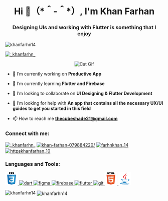 <h1 align="center">Hi 👋（*＾-＾*）, I'm Khan Farhan</h1>
<h3 align="center">Designing UIs and working with Flutter is something that I enjoy</h3>

<p align="left"> <img src="https://komarev.com/ghpvc/?username=khanfarhn14&label=Profile%20views&color=0e75b6&style=flat" alt="khanfarhn14" /> </p>

<p align="left"> <a href="https://twitter.com/_khanfarhn_" target="blank"><img src="https://img.shields.io/twitter/follow/_khanfarhn_?logo=twitter&style=for-the-badge" alt="_khanfarhn_" /></a> </p>

<p align="center"><img src="https://media.giphy.com/media/vFKqnCdLPNOKc/giphy.gif" alt="Cat Gif" /> </p>

- 🔭 I’m currently working on **Productive App**

- 🌱 I’m currently learning **Flutter and Firebase**

- 👯 I’m looking to collaborate on **UI Designing & Flutter Development**

- 🤝 I’m looking for help with **An app that contains all the necessary UX/UI guides to get you started in this field**

- 📫 How to reach me **thecubeshade21@gmail.com**

<h3 align="left">Connect with me:</h3>
<p align="left">
<a href="https://twitter.com/_khanfarhn_" target="blank"><img align="center" src="https://raw.githubusercontent.com/rahuldkjain/github-profile-readme-generator/master/src/images/icons/Social/twitter.svg" alt="_khanfarhn_" height="30" width="40" /></a>
<a href="https://linkedin.com/in/khan-farhan-079884220/" target="blank"><img align="center" src="https://raw.githubusercontent.com/rahuldkjain/github-profile-readme-generator/master/src/images/icons/Social/linked-in-alt.svg" alt="khan-farhan-079884220/" height="30" width="40" /></a>
<a href="https://instagram.com/farhnkhan_14" target="blank"><img align="center" src="https://raw.githubusercontent.com/rahuldkjain/github-profile-readme-generator/master/src/images/icons/Social/instagram.svg" alt="farhnkhan_14" height="30" width="40" /></a>
<a href="https://dribbble.com/httpskhanfarhan_10" target="blank"><img align="center" src="https://raw.githubusercontent.com/rahuldkjain/github-profile-readme-generator/master/src/images/icons/Social/dribbble.svg" alt="httpskhanfarhan_10" height="30" width="40" /></a>
</p>

<h3 align="left">Languages and Tools:</h3>
<p align="left"> <a href="https://www.w3schools.com/css/" target="_blank" rel="noreferrer"> <img src="https://raw.githubusercontent.com/devicons/devicon/master/icons/css3/css3-original-wordmark.svg" alt="css3" width="40" height="40"/> </a> <a href="https://dart.dev" target="_blank" rel="noreferrer"> <img src="https://www.vectorlogo.zone/logos/dartlang/dartlang-icon.svg" alt="dart" width="40" height="40"/> </a> <a href="https://www.figma.com/" target="_blank" rel="noreferrer"> <img src="https://www.vectorlogo.zone/logos/figma/figma-icon.svg" alt="figma" width="40" height="40"/> </a> <a href="https://firebase.google.com/" target="_blank" rel="noreferrer"> <img src="https://www.vectorlogo.zone/logos/firebase/firebase-icon.svg" alt="firebase" width="40" height="40"/> </a> <a href="https://flutter.dev" target="_blank" rel="noreferrer"> <img src="https://www.vectorlogo.zone/logos/flutterio/flutterio-icon.svg" alt="flutter" width="40" height="40"/> </a> <a href="https://git-scm.com/" target="_blank" rel="noreferrer"> <img src="https://www.vectorlogo.zone/logos/git-scm/git-scm-icon.svg" alt="git" width="40" height="40"/> </a> <a href="https://www.w3.org/html/" target="_blank" rel="noreferrer"> <img src="https://raw.githubusercontent.com/devicons/devicon/master/icons/html5/html5-original-wordmark.svg" alt="html5" width="40" height="40"/> </a> <a href="https://www.java.com" target="_blank" rel="noreferrer"> <img src="https://raw.githubusercontent.com/devicons/devicon/master/icons/java/java-original.svg" alt="java" width="40" height="40"/> </a> </p>

<p><img align="left" src="https://github-readme-stats.vercel.app/api/top-langs?username=khanfarhn14&show_icons=true&locale=en&layout=compact" alt="khanfarhn14" /></p>

<p>&nbsp;<img align="center" src="https://github-readme-stats.vercel.app/api?username=khanfarhn14&show_icons=true&locale=en" alt="khanfarhn14" /></p>



